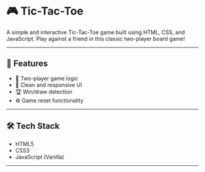 
# 🎮 Tic-Tac-Toe

A simple and interactive Tic-Tac-Toe game built using HTML, CSS, and JavaScript. Play against a friend in this classic two-player board game!

---

## 📌 Features

- 🧠 Two-player game logic
- 🎨 Clean and responsive UI
- 🏆 Win/draw detection
- ♻️ Game reset functionality

---

## 🛠️ Tech Stack

- HTML5
- CSS3
- JavaScript (Vanilla)

---


